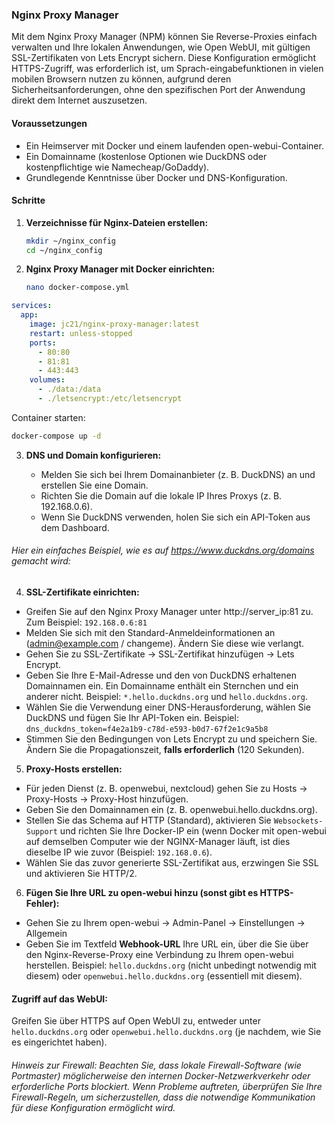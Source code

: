 ### Nginx Proxy Manager

Mit dem Nginx Proxy Manager (NPM) können Sie Reverse-Proxies einfach verwalten und Ihre lokalen Anwendungen, wie Open WebUI, mit gültigen SSL-Zertifikaten von Lets Encrypt sichern.
Diese Konfiguration ermöglicht HTTPS-Zugriff, was erforderlich ist, um Sprach-eingabefunktionen in vielen mobilen Browsern nutzen zu können, aufgrund deren Sicherheitsanforderungen, ohne den spezifischen Port der Anwendung direkt dem Internet auszusetzen.

#### Voraussetzungen

- Ein Heimserver mit Docker und einem laufenden open-webui-Container.
- Ein Domainname (kostenlose Optionen wie DuckDNS oder kostenpflichtige wie Namecheap/GoDaddy).
- Grundlegende Kenntnisse über Docker und DNS-Konfiguration.

#### Schritte

1. **Verzeichnisse für Nginx-Dateien erstellen:**

    ```bash
    mkdir ~/nginx_config
    cd ~/nginx_config
    ```

2. **Nginx Proxy Manager mit Docker einrichten:**

    ```bash
    nano docker-compose.yml
    ```

```yaml
services:
  app:
    image: jc21/nginx-proxy-manager:latest
    restart: unless-stopped
    ports:
      - 80:80
      - 81:81
      - 443:443
    volumes:
      - ./data:/data
      - ./letsencrypt:/etc/letsencrypt
```

Container starten:
```bash
docker-compose up -d
```
3. **DNS und Domain konfigurieren:**

    * Melden Sie sich bei Ihrem Domainanbieter (z. B. DuckDNS) an und erstellen Sie eine Domain.
    * Richten Sie die Domain auf die lokale IP Ihres Proxys (z. B. 192.168.0.6).
    * Wenn Sie DuckDNS verwenden, holen Sie sich ein API-Token aus dem Dashboard.

###### Hier ein einfaches Beispiel, wie es auf https://www.duckdns.org/domains gemacht wird:
    
4. **SSL-Zertifikate einrichten:**
* Greifen Sie auf den Nginx Proxy Manager unter http://server_ip:81 zu. Zum Beispiel: ``192.168.0.6:81``
* Melden Sie sich mit den Standard-Anmeldeinformationen an (admin@example.com / changeme). Ändern Sie diese wie verlangt.
* Gehen Sie zu SSL-Zertifikate → SSL-Zertifikat hinzufügen → Lets Encrypt.
* Geben Sie Ihre E-Mail-Adresse und den von DuckDNS erhaltenen Domainnamen ein. Ein Domainname enthält ein Sternchen und ein anderer nicht. Beispiel: ``*.hello.duckdns.org`` und ``hello.duckdns.org``.
* Wählen Sie die Verwendung einer DNS-Herausforderung, wählen Sie DuckDNS und fügen Sie Ihr API-Token ein. Beispiel: 
```dns_duckdns_token=f4e2a1b9-c78d-e593-b0d7-67f2e1c9a5b8```
* Stimmen Sie den Bedingungen von Lets Encrypt zu und speichern Sie. Ändern Sie die Propagationszeit, **falls erforderlich** (120 Sekunden).

5. **Proxy-Hosts erstellen:**
* Für jeden Dienst (z. B. openwebui, nextcloud) gehen Sie zu Hosts → Proxy-Hosts → Proxy-Host hinzufügen.
* Geben Sie den Domainnamen ein (z. B. openwebui.hello.duckdns.org).
* Stellen Sie das Schema auf HTTP (Standard), aktivieren Sie ``Websockets-Support`` und richten Sie Ihre Docker-IP ein (wenn Docker mit open-webui auf demselben Computer wie der NGINX-Manager läuft, ist dies dieselbe IP wie zuvor (Beispiel: ``192.168.0.6``).
* Wählen Sie das zuvor generierte SSL-Zertifikat aus, erzwingen Sie SSL und aktivieren Sie HTTP/2.
6. **Fügen Sie Ihre URL zu open-webui hinzu (sonst gibt es HTTPS-Fehler):**

* Gehen Sie zu Ihrem open-webui → Admin-Panel → Einstellungen → Allgemein
* Geben Sie im Textfeld **Webhook-URL** Ihre URL ein, über die Sie über den Nginx-Reverse-Proxy eine Verbindung zu Ihrem open-webui herstellen. Beispiel: ``hello.duckdns.org`` (nicht unbedingt notwendig mit diesem) oder ``openwebui.hello.duckdns.org`` (essentiell mit diesem).

#### Zugriff auf das WebUI:

Greifen Sie über HTTPS auf Open WebUI zu, entweder unter ``hello.duckdns.org`` oder ``openwebui.hello.duckdns.org`` (je nachdem, wie Sie es eingerichtet haben).

###### Hinweis zur Firewall: Beachten Sie, dass lokale Firewall-Software (wie Portmaster) möglicherweise den internen Docker-Netzwerkverkehr oder erforderliche Ports blockiert. Wenn Probleme auftreten, überprüfen Sie Ihre Firewall-Regeln, um sicherzustellen, dass die notwendige Kommunikation für diese Konfiguration ermöglicht wird.

